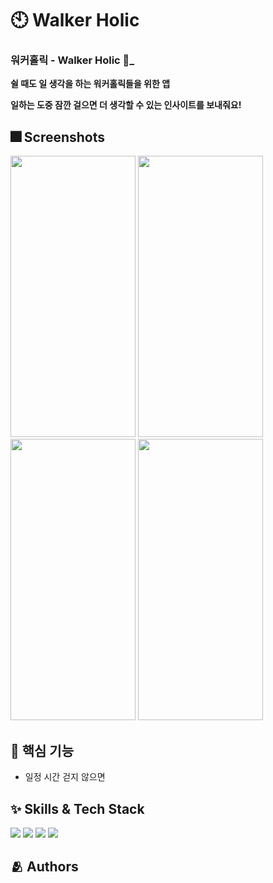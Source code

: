 # 🕙 Walker Holic 




### 워커홀릭 - Walker Holic 🚶_
 **쉴 때도 일 생각을 하는 워커홀릭들을 위한 앱**
 
**일하는 도중 잠깐 걸으면 더 생각할 수 있는 인사이트를 보내줘요!**


 </div>


## :fireworks: Screenshots
<img src="https://ibb.co/nkSz5x6" width="200" height="450"/>
<img src="https://ibb.co/K223dfq" width="200" height="450"/>
<img src="https://github.com/DeveloperAcademy-POSTECH/2024-MC2-M1-PrincessMaker/assets/125838606/a919c88d-94ad-4360-bc92-72aa2c50bead" width="200" height="450"/>
<img src="https://github.com/DeveloperAcademy-POSTECH/2024-MC2-M1-PrincessMaker/assets/125838606/f619c38f-b7ad-415b-9323-a23c4da82870" width="200" height="450"/>


## :pushpin: 핵심 기능

- 일정 시간 걷지 않으면 


## :sparkles: Skills & Tech Stack

<img src="https://img.shields.io/badge/Swift-FA7343?style=flat&logo=Swift&logoColor=white"/> <img src="https://img.shields.io/badge/SwiftData-White?logo=swift&logoColor=white&color=%23adc7db"/> <img src="https://img.shields.io/badge/SwiftUI-Black?style=flat&logo=swift&logoColor=black&color=%23096ad9"/> <img src="https://img.shields.io/badge/UIKit-White?style=flat&logo=swift&logoColor=white&color=%23096ad9"/>




## :people_hugging: Authors
</div>
</details>





